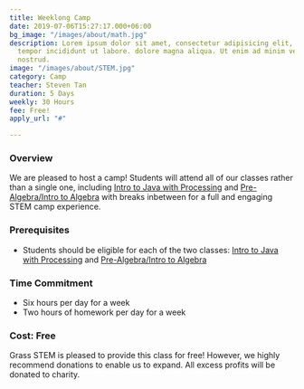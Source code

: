 ```yaml
---
title: Weeklong Camp
date: 2019-07-06T15:27:17.000+06:00
bg_image: "/images/about/math.jpg"
description: Lorem ipsum dolor sit amet, consectetur adipisicing elit, sed do eiusmod
  tempor incididunt ut labore. dolore magna aliqua. Ut enim ad minim veniam, quis
  nostrud.
image: "/images/about/STEM.jpg"
category: Camp
teacher: Steven Tan
duration: 5 Days
weekly: 30 Hours
fee: Free!
apply_url: "#"

---
```

### Overview

We are pleased to host a camp! Students will attend all of our classes rather than a single one, including [Intro to Java with Processing](/course/intro-to-java-with-processing/) and [Pre-Algebra/Intro to Algebra](/course/pre-algebra-intro-to-algebra-with-intro/) with breaks inbetween for a full and engaging STEM camp experience. 

### Prerequisites

* Students should be eligible for each of the two classes: [Intro to Java with Processing](/course/intro-to-java-with-processing/) and [Pre-Algebra/Intro to Algebra](/course/pre-algebra-intro-to-algebra-with-intro/)

### Time Commitment

* Six hours per day for a week
* Two hours of homework per day for a week

### Cost: Free

Grass STEM is pleased to provide this class for free! However, we highly recommend donations to enable us to expand. All excess profits will be donated to charity.